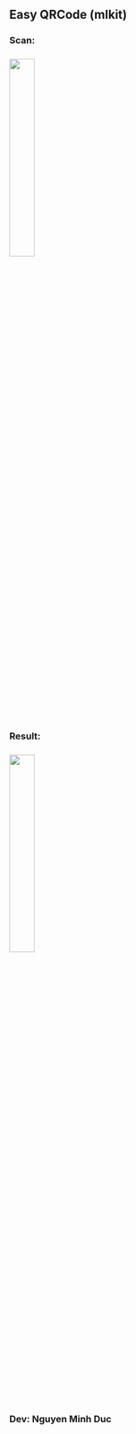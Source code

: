 <h2>Easy QRCode (mlkit)</h2>
<h3>Scan:<h3>
<img src="https://i.imgur.com/KprT5ZM.png" width="30%" height="30%">
<h3>Result:<h3>
<img src="https://i.imgur.com/gLXZCuc.png" width="30%" height="30%">
<br>
Dev: Nguyen Minh Duc
